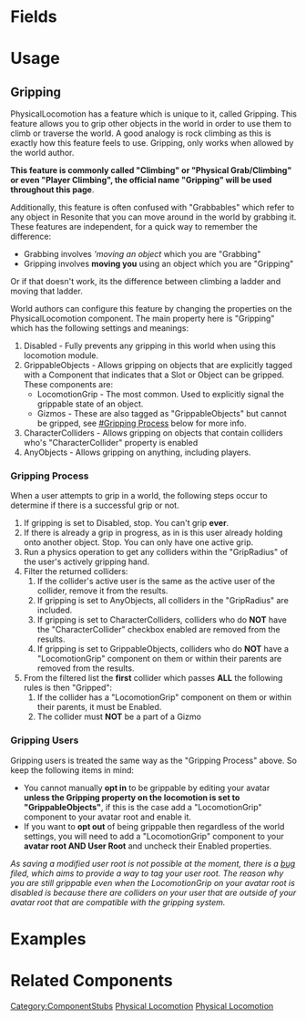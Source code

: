 <languages></languages> <translate>

# Fields

# Usage

## Gripping

PhysicalLocomotion has a feature which is unique to it, called Gripping.
This feature allows you to grip other objects in the world in order to
use them to climb or traverse the world. A good analogy is rock climbing
as this is exactly how this feature feels to use. Gripping, only works
when allowed by the world author.

**This feature is commonly called "Climbing" or "Physical Grab/Climbing"
or even "Player Climbing", the official name "Gripping" will be used
throughout this page**.

Additionally, this feature is often confused with "Grabbables" which
refer to any object in Resonite that you can move around in the world by
grabbing it. These features are independent, for a quick way to remember
the difference:

-   Grabbing involves *'moving an object* which you are "Grabbing"
-   Gripping involves **moving you** using an object which you are
    "Gripping"

Or if that doesn't work, its the difference between climbing a ladder
and moving that ladder.

World authors can configure this feature by changing the properties on
the PhysicalLocomotion component. The main property here is "Gripping"
which has the following settings and meanings:

1.  Disabled - Fully prevents any gripping in this world when using this
    locomotion module.
2.  GrippableObjects - Allows gripping on objects that are explicitly
    tagged with a Component that indicates that a Slot or Object can be
    gripped. These components are:
    -   LocomotionGrip - The most common. Used to explicitly signal the
        grippable state of an object.
    -   Gizmos - These are also tagged as "GrippableObjects" but cannot
        be gripped, see [#Gripping
        Process](#Gripping_Process "wikilink") below for more info.
3.  CharacterColliders - Allows gripping on objects that contain
    colliders who's "CharacterCollider" property is enabled
4.  AnyObjects - Allows gripping on anything, including players.

### Gripping Process

When a user attempts to grip in a world, the following steps occur to
determine if there is a successful grip or not.

1.  If gripping is set to Disabled, stop. You can't grip **ever**.
2.  If there is already a grip in progress, as in is this user already
    holding onto another object. Stop. You can only have one active
    grip.
3.  Run a physics operation to get any colliders within the "GripRadius"
    of the user's actively gripping hand.
4.  Filter the returned colliders:
    1.  If the collider's active user is the same as the active user of
        the collider, remove it from the results.
    2.  If gripping is set to AnyObjects, all colliders in the
        "GripRadius" are included.
    3.  If gripping is set to CharacterColliders, colliders who do
        **NOT** have the "CharacterCollider" checkbox enabled are
        removed from the results.
    4.  If gripping is set to GrippableObjects, colliders who do **NOT**
        have a "LocomotionGrip" component on them or within their
        parents are removed from the results.
5.  From the filtered list the **first** collider which passes **ALL**
    the following rules is then "Gripped":
    1.  If the collider has a "LocomotionGrip" component on them or
        within their parents, it must be Enabled.
    2.  The collider must **NOT** be a part of a Gizmo

### Gripping Users

Gripping users is treated the same way as the "Gripping Process" above.
So keep the following items in mind:

-   You cannot manually **opt in** to be grippable by editing your
    avatar **unless the Gripping property on the locomotion is set to
    "GrippableObjects"**, if this is the case add a "LocomotionGrip"
    component to your avatar root and enable it.
-   If you want to **opt out** of being grippable then regardless of the
    world settings, you will need to add a "LocomotionGrip" component to
    your **avatar root AND User Root** and uncheck their Enabled
    properties.

*As saving a modified user root is not possible at the moment, there is
a [bug](https://github.com/Resonite-Metaverse/ResonitePublic/issues/647)
filed, which aims to provide a way to tag your user root. The reason why
you are still grippable even when the LocomotionGrip on your avatar root
is disabled is because there are colliders on your user that are outside
of your avatar root that are compatible with the gripping system.*

# Examples

# Related Components

</translate>

[Category:ComponentStubs](Category:ComponentStubs "wikilink") [Physical
Locomotion](Category:Components{{#translation:}} "wikilink") [Physical
Locomotion](Category:Components:Locomotion:Modules{{#translation:}} "wikilink")